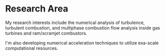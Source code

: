 # Research Area

My research interests include the numerical analysis of turbulence, turbulent combustion, and multiphase combustion flow analysis inside gas turbines and ram/scramjet combustors.

I'm also developing numerical acceleration techniques to utilize exa-scale computational resources.
